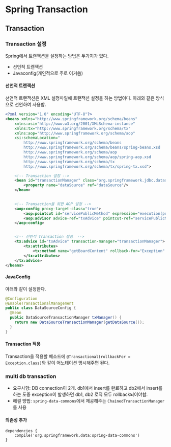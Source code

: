 # Spring Transaction
## Transaction

### Transaction 설정
Spring에서 트랜잭션을 설정하는 방법은 두가지가 있다.
 * 선언적 트랜잭션
 * Javaconfig(개인적으로 주로 이거씀)

#### 선언적 트랜잭션
선언적 트랜잭션은 XML 설정파일에 트랜잭션 설정을 하는 방법이다. 아래와 같은 방식으로 선언하여 사용함.
```xml
<?xml version="1.0" encoding="UTF-8"?>
<beans xmlns="http://www.springframework.org/schema/beans"
	xmlns:xsi="http://www.w3.org/2001/XMLSchema-instance"
	xmlns:tx="http://www.springframework.org/schema/tx"
	xmlns:aop="http://www.springframework.org/schema/aop"
	xsi:schemaLocation="
		http://www.springframework.org/schema/beans 
		http://www.springframework.org/schema/beans/spring-beans.xsd
		http://www.springframework.org/schema/aop 
		http://www.springframework.org/schema/aop/spring-aop.xsd
		http://www.springframework.org/schema/tx 
		http://www.springframework.org/schema/tx/spring-tx.xsd">

	<!-- Transaction 설정 -->
	<bean id="transactionManager" class="org.springframework.jdbc.datasource.DataSourceTransactionManager">
 		<property name="dataSource" ref="dataSource"/>
 	</bean>

 	 	 
 	<!-- Transaction을 위한 AOP 설정 -->
 	<aop:config proxy-target-class="true">
		<aop:pointcut id="servicePublicMethod" expression="execution(public * com.freehoon.web.board..*(int))" />
		<aop:advisor advice-ref="txAdvice" pointcut-ref="servicePublicMethod" />
	</aop:config>


	<!-- 선언적 Transaction 설정  -->
	<tx:advice id="txAdvice" transaction-manager="transactionManager">
		<tx:attributes>
			<tx:method name="getBoardContent" rollback-for="Exception" />
		</tx:attributes>    
 	</tx:advice> 	
</beans>
```

#### JavaConfig
아래와 같이 설정한다.
```java
@Configuration
@EnableTransactionalManagement
public class DataSourceConfig {
  @Bean
  public DataSourceTransactionManager txManager() {
    return new DataSourceTransactionManager(getDataSource());
  }
}
```
#### Transaction 적용
Transaction을 적용할 메소드에 `@Transactional(rollbackFor = Exception.class)`와 같이 어노테이션 명시해주면 된다.

### multi db transaction
- 요구사항: DB connection이 2개. db1에서 insert를 완료하고 db2에서 insert를 하는 도중 exception이 발생하면 db1, db2 로직 모두 rollback되어야함.
- 해결 방법: `spring-data-commons`에서 제공해주는 `ChainedTransactionManager`를 사용

#### 의존성 추가
```
dependencies {
    compile('org.springframework.data:spring-data-commons')
}
```
